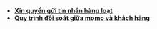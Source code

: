 - [**Xin quyền gửi tin nhắn hàng loạt**](notice/addpermission.md)
- [**Quy trình đối soát giữa momo và khách hàng**](notice/doichieumomo.md)

 
 


 


 

